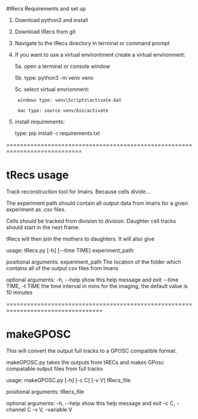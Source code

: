 #tRecs Requirements and set up

1. Download python3 and install

2. Download tRecs from git

4. Navigate to the tRecs directory in terminal or command prompt

5. If you want to use a virtual environtment create a virtual environment:

	5a. open a terminal or console window
	
	5b. type: python3 -m venv venv
	
	5c. select virtual envrionment:
	
		windows type: venv\Scripts\activate.bat
		
		mac type: source venv/bin/activate
		
6. install requirements:

	type: pip install -r requirements.txt


============================================================================
# tRecs usage

Track reconstruction tool for Imairs. Because cells divide...

The experiment path should contain all output data from imaris for a given experiment as .csv files.

Cells should be tracked from division to division. Daughter cell tracks should start in the next frame.

tRecs will then join the mothers to daughters. It will also give 


usage: tRecs.py [-h] [--time TIME] experiment_path

positional arguments:
  experiment_path       The location of the folder which contains all of the
                        output csv files from Imaris

optional arguments:
  -h, --help            show this help message and exit
  --time TIME, -t TIME  the time interval in mins for the imaging, the default
                        value is 10 minutes



==================================================================================

# makeGPOSC

This will convert the output full tracks to a GPOSC compatible format. 

makeGPOSC.py takes the outputs from tRECs and makes GPosc compatable output files from full tracks

usage: makeGPOSC.py [-h] [-c C] [-v V] tRecs_file

positional arguments:
  tRecs_file

optional arguments:
  -h, --help         show this help message and exit
  -c C, -channel C
  -v V, -variable V

